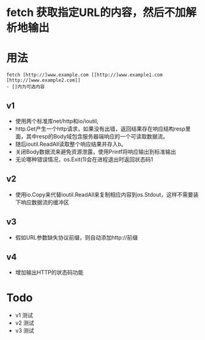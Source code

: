 # fetch 获取指定URL的内容，然后不加解析地输出
# 用法
    fetch [http://]www.example.com [[http://]www.example1.com [http://]www.example2.com]]
    - []内为可选内容
## v1 
- 使用两个标准库net/http和io/ioutil,
- http.Get产生一个http请求，如果没有出错，返回结果存在响应结构resp里面，其中resp的Body域包含服务器端响应的一个可读取数据流。
- 随后ioutil.ReadAll读取整个响应结果并存入b。
- 关闭Body数据流来避免资源泄露，使用Printf将响应输出到标准输出
- 无论哪种错误情况，os.Exit(1)会在进程退出时返回状态码1
## v2 
- 使用io.Copy来代替ioutil.ReadAll来复制相应内容到os.Stdout，这样不需要装下响应数据流的缓冲区  
## v3 
- 假如URL参数缺失协议前缀，则自动添加http://前缀  
## v4 
- 增加输出HTTP的状态码功能  
# Todo
- v1 测试
- v2 测试
- v3 测试